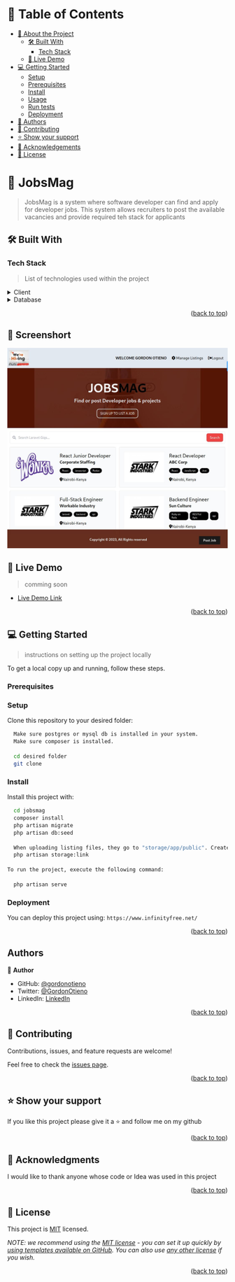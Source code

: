 <!-- TABLE OF CONTENTS -->

# 📗 Table of Contents

- [📖 About the Project](#about-project)
  - [🛠 Built With](#built-with)
    - [Tech Stack](#tech-stack)
  - [🚀 Live Demo](#live-demo)
- [💻 Getting Started](#getting-started)
  - [Setup](#setup)
  - [Prerequisites](#prerequisites)
  - [Install](#install)
  - [Usage](#usage)
  - [Run tests](#run-tests)
  - [Deployment](#triangular_flag_on_post-deployment)
- [👥 Authors](#authors)
- [🤝 Contributing](#contributing)
- [⭐️ Show your support](#support)
- [🙏 Acknowledgements](#acknowledgements)
- [📝 License](#license)

<!-- PROJECT DESCRIPTION -->

# 📖 JobsMag <a name="about-project"></a>
> JobsMag is a system where software developer can find and apply for developer jobs. This system allows recruiters to post the available vacancies and provide required teh stack for applicants


## 🛠 Built With <a name="built-with"></a>

### Tech Stack <a name="tech-stack"></a>

> List of technologies used within the project

<details>
  <summary>Client</summary>
  <ul>
    <li><a href="https://reactjs.org/">php</a></li>
    <li><a href="https://reactjs.org/">tailwind css</a></li>
    <li><a href="https://reactjs.org/">Laravel</a></li>
  </ul>
</details>
<details>
<summary>Database</summary>
  <ul>
    <li><a href="https://www.mysql.com/">Mysql</a></li>
  </ul>
</details>

<!-- Features -->

<p align="right">(<a href="#readme-top">back to top</a>)</p>

## 🚀 Screenshort <a name="live-demo"></a>
![Alt text](laravel.jpg?raw=true "Optional Title")

<!-- LIVE DEMO -->

## 🚀 Live Demo <a name="live-demo"></a>

> comming soon

- [Live Demo Link](https://yourdeployedapplicationlink.com)

<p align="right">(<a href="#readme-top">back to top</a>)</p>

<!-- GETTING STARTED -->

## 💻 Getting Started <a name="getting-started"></a>

> instructions on setting up the project locally

To get a local copy up and running, follow these steps.

### Prerequisites
   ### Setup

Clone this repository to your desired folder:

```sh
  Make sure postgres or mysql db is installed in your system.
  Make sure composer is installed.

  cd desired folder
  git clone
```

   ### Install

Install this project with:
```sh
  cd jobsmag
  composer install
  php artisan migrate
  php artisan db:seed

  When uploading listing files, they go to "storage/app/public". Create a symlink with the following command to make them publicly accessible.
  php artisan storage:link

To run the project, execute the following command:

  php artisan serve
```

### Deployment

You can deploy this project using: `https://www.infinityfree.net/`

<!--
Example:

```sh

```
 -->

<p align="right">(<a href="#readme-top">back to top</a>)</p>

<!-- AUTHORS -->

##  Authors <a name="author"></a>

👤 **Author**

- GitHub: [@gordonotieno](https://github.com/GordonOtieno)
- Twitter: [@GordonOtieno](https://twitter.com/GordonO34459259)
- LinkedIn: [LinkedIn](https://linkedin.com/in/gordonotieno)

<p align="right">(<a href="#readme-top">back to top</a>)</p>

<!-- CONTRIBUTING -->

## 🤝 Contributing <a name="contributing"></a>

Contributions, issues, and feature requests are welcome!

Feel free to check the [issues page](../../issues/).

<p align="right">(<a href="#readme-top">back to top</a>)</p>

<!-- SUPPORT -->

## ⭐️ Show your support <a name="support"></a>

If you like this project please give it a ⭐️ and follow me on my github

<p align="right">(<a href="#readme-top">back to top</a>)</p>

<!-- ACKNOWLEDGEMENTS -->

## 🙏 Acknowledgments <a name="acknowledgements"></a>

I would like to thank anyone whose code or Idea was used in this project

<p align="right">(<a href="#readme-top">back to top</a>)</p>


<!-- LICENSE -->

## 📝 License <a name="license"></a>

This project is [MIT](./MIT.md) licensed.

_NOTE: we recommend using the [MIT license](https://choosealicense.com/licenses/mit/) - you can set it up quickly by [using templates available on GitHub](https://docs.github.com/en/communities/setting-up-your-project-for-healthy-contributions/adding-a-license-to-a-repository). You can also use [any other license](https://choosealicense.com/licenses/) if you wish._

<p align="right">(<a href="#readme-top">back to top</a>)</p>

